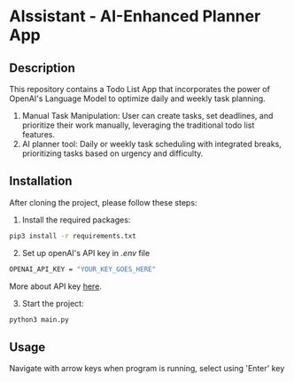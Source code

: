 # AIssistant - AI-Enhanced Planner App

## Description

This repository contains a Todo List App that incorporates the power of OpenAI's Language Model to optimize daily and weekly task planning.

1.  Manual Task Manipulation: User can create tasks, set deadlines, and prioritize their work manually, leveraging the traditional todo list features.
2.  AI planner tool: Daily or weekly task scheduling with integrated breaks, prioritizing tasks based on urgency and difficulty.

## Installation

After cloning the project, please follow these steps:


1. Install the required packages:

```bash
pip3 install -r requirements.txt
```

2.  Set up openAI's API key in *.env* file
```bash
OPENAI_API_KEY = "YOUR_KEY_GOES_HERE"
```
More about API key [here](https://platform.openai.com/account/api-keys).

3. Start the project:

```bash
python3 main.py
```

## Usage

Navigate with arrow keys when program is running, select using 'Enter' key
